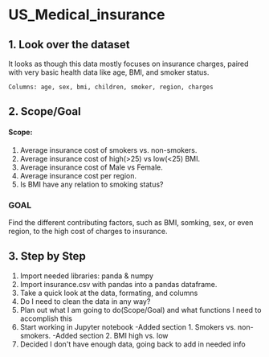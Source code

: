 # US_Medical_insurance

## 1. Look over the dataset
It looks as though this data mostly focuses on insurance charges, paired with very basic health data like age, BMI, and smoker status.

    Columns: age, sex, bmi, children, smoker, region, charges

## 2. Scope/Goal
#### Scope:
1. Average insurance cost of smokers vs. non-smokers.
2. Average insurance cost of high(>25) vs low(<25) BMI.
3. Average insurance cost of Male vs Female.
4. Average insurance cost per region.
4. Is BMI have any relation to smoking status?
    

### GOAL
Find the different contributing factors, such as BMI, somking, sex, or even region, to the high cost of charges to insurance. 

## 3. Step by Step
1. Import needed libraries: panda & numpy
2. Import insurance.csv with pandas into a pandas dataframe.
3. Take a quick look at the data, formating, and columns
4. Do I need to clean the data in any way?
5. Plan out what I am going to do(Scope/Goal) and what functions I need to accomplish this
6. Start working in Jupyter notebook
    -Added section 1. Smokers vs. non-smokers. 
    -Added section 2. BMI high vs. low
7. Decided I don't have enough data, going back to add in needed info

